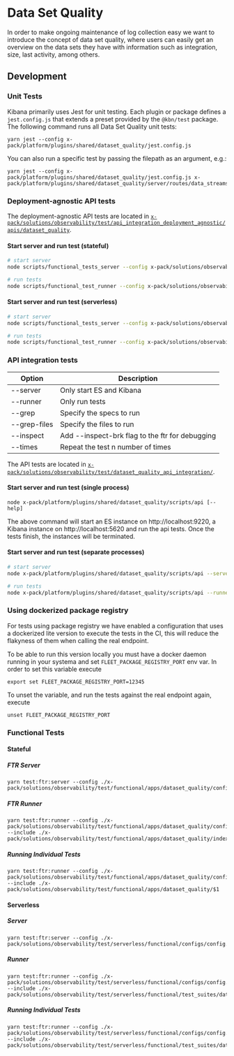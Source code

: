 # Data Set Quality

In order to make ongoing maintenance of log collection easy we want to introduce the concept of data set quality, where users can easily get an overview on the data sets they have with information such as integration, size, last activity, among others.

## Development

### Unit Tests

Kibana primarily uses Jest for unit testing. Each plugin or package defines a `jest.config.js` that extends a preset provided by the `@kbn/test` package. The following command runs all Data Set Quality unit tests:

```
yarn jest --config x-pack/platform/plugins/shared/dataset_quality/jest.config.js
```

You can also run a specific test by passing the filepath as an argument, e.g.:

```
yarn jest --config x-pack/platform/plugins/shared/dataset_quality/jest.config.js x-pack/platform/plugins/shared/dataset_quality/server/routes/data_streams/get_data_streams/get_data_streams.test.ts
```

### Deployment-agnostic API tests

The deployment-agnostic API tests are located in [`x-pack/solutions/observability/test/api_integration_deployment_agnostic/apis/dataset_quality`](/x-pack/solutions/observability/test/api_integration_deployment_agnostic/apis/dataset_quality/).

#### Start server and run test (stateful)

```sh
# start server
node scripts/functional_tests_server --config x-pack/solutions/observability/test/api_integration_deployment_agnostic/configs/stateful/oblt.stateful.config.ts

# run tests
node scripts/functional_test_runner --config x-pack/solutions/observability/test/api_integration_deployment_agnostic/configs/stateful/oblt.stateful.config.ts --include ./x-pack/solutions/observability/test/api_integration_deployment_agnostic/apis/dataset_quality/$
```

#### Start server and run test (serverless)

```sh
# start server
node scripts/functional_tests_server --config x-pack/solutions/observability/test/api_integration_deployment_agnostic/configs/serverless/oblt.serverless.config.ts

# run tests
node scripts/functional_test_runner --config x-pack/solutions/observability/test/api_integration_deployment_agnostic/configs/serverless/oblt.serverless.config.ts --include ./x-pack/solutions/observability/test/api_integration_deployment_agnostic/apis/dataset_quality/$
```

### API integration tests

| Option       | Description                                     |
| ------------ | ----------------------------------------------- |
| --server     | Only start ES and Kibana                        |
| --runner     | Only run tests                                  |
| --grep       | Specify the specs to run                        |
| --grep-files | Specify the files to run                        |
| --inspect    | Add --inspect-brk flag to the ftr for debugging |
| --times      | Repeat the test n number of times               |

The API tests are located in [`x-pack/solutions/observability/test/dataset_quality_api_integration/`](/x-pack/solutions/observability/test/dataset_quality_api_integration/).

#### Start server and run test (single process)

```
node x-pack/platform/plugins/shared/dataset_quality/scripts/api [--help]
```

The above command will start an ES instance on http://localhost:9220, a Kibana instance on http://localhost:5620 and run the api tests.
Once the tests finish, the instances will be terminated.

#### Start server and run test (separate processes)

```sh
# start server
node x-pack/platform/plugins/shared/dataset_quality/scripts/api --server

# run tests
node x-pack/platform/plugins/shared/dataset_quality/scripts/api --runner --grep-files=data_stream_settings.spec.ts
```

### Using dockerized package registry

For tests using package registry we have enabled a configuration that uses a dockerized lite version to execute the tests in the CI, this will reduce the flakyness of them when calling the real endpoint.

To be able to run this version locally you must have a docker daemon running in your systema and set `FLEET_PACKAGE_REGISTRY_PORT` env var. In order to set this variable execute

```
export set FLEET_PACKAGE_REGISTRY_PORT=12345
```

To unset the variable, and run the tests against the real endpoint again, execute

```
unset FLEET_PACKAGE_REGISTRY_PORT
```

### Functional Tests

#### Stateful

##### FTR Server

```
yarn test:ftr:server --config ./x-pack/solutions/observability/test/functional/apps/dataset_quality/config.ts
```

##### FTR Runner

```
yarn test:ftr:runner --config ./x-pack/solutions/observability/test/functional/apps/dataset_quality/config.ts --include ./x-pack/solutions/observability/test/functional/apps/dataset_quality/index.ts
```

##### Running Individual Tests

```
yarn test:ftr:runner --config ./x-pack/solutions/observability/test/functional/apps/dataset_quality/config.ts --include ./x-pack/solutions/observability/test/functional/apps/dataset_quality/$1
```

#### Serverless

##### Server

```
yarn test:ftr:server --config ./x-pack/solutions/observability/test/serverless/functional/configs/config.ts
```

##### Runner

```
yarn test:ftr:runner --config ./x-pack/solutions/observability/test/serverless/functional/configs/config.ts --include ./x-pack/solutions/observability/test/serverless/functional/test_suites/dataset_quality/index.ts
```

##### Running Individual Tests

```
yarn test:ftr:runner --config ./x-pack/solutions/observability/test/serverless/functional/configs/config.ts --include ./x-pack/solutions/observability/test/serverless/functional/test_suites/dataset_quality/$1
```
